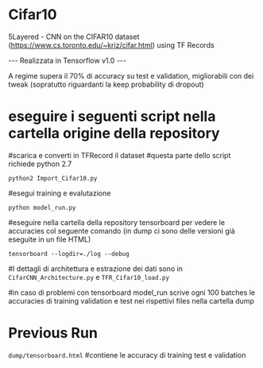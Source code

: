 # Cifar10
5Layered - CNN on the CIFAR10 dataset (https://www.cs.toronto.edu/~kriz/cifar.html) using TF Records

--- Realizzata in Tensorflow v1.0 ---

A regime supera il 70% di accuracy su test e validation, migliorabili con dei tweak (sopratutto riguardanti la keep probability di dropout)

# eseguire i seguenti script nella cartella origine della repository

#scarica e converti in TFRecord il dataset
#questa parte dello script richiede python 2.7
```
python2 Import_Cifar10.py
```

#esegui training e evalutazione
```
python model_run.py
```

#eseguire nella cartella della repository tensorboard per vedere le accuracies col seguente comando (in dump ci sono delle versioni già eseguite in un file HTML)
```
tensorboard --logdir=./log --debug
```


#I dettagli di architettura e estrazione dei dati sono in `CifarCNN_Architecture.py` e `TFR_Cifar10_load.py`

#in caso di problemi con tensorboard model_run scrive ogni 100 batches le accuracies di training validation e test nei rispettivi files nella cartella dump


# Previous Run
`dump/tensorboard.html`
#contiene le accuracy di training test e validation
